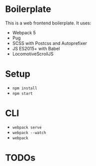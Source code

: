 # Boilerplate
This is a web frontend boilerplate. It uses:
- Webpack 5
- Pug
- SCSS with Postcss and Autoprefixer
- JS ES2015+ with Babel
- LocomotiveScrollJS

# Setup
- `npm install`
- `npm start`

# CLI
- `webpack serve`
- `webpack --watch`
- `webpack`

# TODOs
